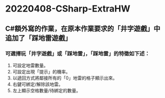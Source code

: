# 20220408-CSharp-ExtraHW
## C#額外寫的作業，在原本作業要求的「井字遊戲」中追加了「踩地雷遊戲」
### 可選擇玩「井字遊戲」或「踩地雷」，「踩地雷」的特徵如下述：
1. 可設定地雷數量。
2. 可設定出現「提示」的機率。
3. 以遞回方式將鄰接所有的「0」地雷的格子顯示出來。
4. 右鍵可綁定/解除該地雷。
5. 左上顯示空格數量/待綁定的數量。

